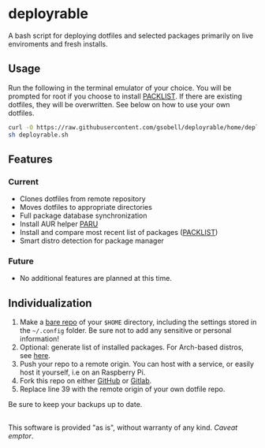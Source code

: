 # deployrable
A bash script for deploying dotfiles and selected packages primarily on live enviroments and fresh installs.

## Usage
Run the following in the terminal emulator of your choice. You will be prompted for root if you choose to install [PACKLIST](https://github.com/gsobell/dotfiles/tree/master/.packlist). If there are existing dotfiles, they will be overwritten. See below on how to use your own dotfiles.
```bash
curl -O https://raw.githubusercontent.com/gsobell/deployrable/home/deployrable.sh
sh deployrable.sh
```
## Features

### Current
- Clones dotfiles from remote repository
- Moves dotfiles to appropriate directories
- Full package database synchronization
- Install AUR helper [PARU](https://github.com/morganamilo/paru)
- Install and compare most recent list of packages ([PACKLIST](https://github.com/gsobell/dotfiles/tree/master/.packlist))
- Smart distro detection for package manager

### Future
- No additional features are planned at this time.

## Individualization
1. Make a [bare repo](https://odysee.com/@DistroTube:2/git-bare-repository-a-better-way-to) of your `$HOME` directory, including the settings stored in the `~/.config` folder. Be sure not to add any sensitive or personal information!
2. Optional: generate list of installed packages. For Arch-based distros, see [here](https://github.com/gsobell/dotfiles/blob/master/.packlist/README.md).
3. Push your repo to a remote origin. You can host with a service, or easily host it yourself, i.e on an Raspberry Pi.
4. Fork this repo on either [GitHub](https://github.com/gsobell/deployrable) or [Gitlab](https://gitlab.com/gsobell/deployrable).
5. Replace line 39 with the remote origin of your own dotfile repo.

Be sure to keep your backups up to date.

##
This software is provided "as is", without warranty of any kind. *Caveat emptor*.
